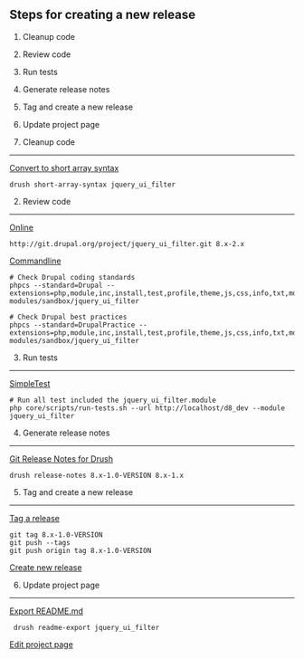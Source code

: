 
Steps for creating a new release
--------------------------------

  1. Cleanup code
  2. Review code
  3. Run tests
  4. Generate release notes
  5. Tag and create a new release
  6. Update project page


1. Cleanup code
---------------

[Convert to short array syntax](https://www.drupal.org/project/short_array_syntax)

    drush short-array-syntax jquery_ui_filter 


2. Review code
--------------

[Online](http://pareview.sh)

    http://git.drupal.org/project/jquery_ui_filter.git 8.x-2.x

[Commandline](https://www.drupal.org/node/1587138)

    # Check Drupal coding standards
    phpcs --standard=Drupal --extensions=php,module,inc,install,test,profile,theme,js,css,info,txt,md,yml modules/sandbox/jquery_ui_filter

    # Check Drupal best practices
    phpcs --standard=DrupalPractice --extensions=php,module,inc,install,test,profile,theme,js,css,info,txt,md,yml modules/sandbox/jquery_ui_filter


3. Run tests
------------

[SimpleTest](https://www.drupal.org/node/645286)

    # Run all test included the jquery_ui_filter.module 
    php core/scripts/run-tests.sh --url http://localhost/d8_dev --module jquery_ui_filter


4. Generate release notes
-------------------------

[Git Release Notes for Drush](https://www.drupal.org/project/grn)

    drush release-notes 8.x-1.0-VERSION 8.x-1.x


5. Tag and create a new release
-------------------------------

[Tag a release](https://www.drupal.org/node/1066342)

    git tag 8.x-1.0-VERSION
    git push --tags
    git push origin tag 8.x-1.0-VERSION

[Create new release](https://www.drupal.org/node/add/project-release/1418164)


6. Update project page
----------------------

[Export README.md](https://www.drupal.org/project/readme)
    
     drush readme-export jquery_ui_filter

[Edit project page](https://www.drupal.org/node/1418164/edit)
